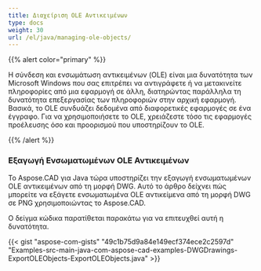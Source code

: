 ```yaml
---
title: Διαχείριση OLE Αντικειμένων
type: docs
weight: 30
url: /el/java/managing-ole-objects/
---
```


{{% alert color="primary" %}} 

Η σύνδεση και ενσωμάτωση αντικειμένων (OLE) είναι μια δυνατότητα των Microsoft Windows που σας επιτρέπει να αντιγράφετε ή να μετακινείτε πληροφορίες από μια εφαρμογή σε άλλη, διατηρώντας παράλληλα τη δυνατότητα επεξεργασίας των πληροφοριών στην αρχική εφαρμογή. Βασικά, το OLE συνδυάζει δεδομένα από διαφορετικές εφαρμογές σε ένα έγγραφο. Για να χρησιμοποιήσετε το OLE, χρειάζεστε τόσο τις εφαρμογές προέλευσης όσο και προορισμού που υποστηρίζουν το OLE.

{{% /alert %}} 
### **Εξαγωγή Ενσωματωμένων OLE Αντικειμένων**
Το Aspose.CAD για Java τώρα υποστηρίζει την εξαγωγή ενσωματωμένων OLE αντικειμένων από τη μορφή DWG. Αυτό το άρθρο δείχνει πώς μπορείτε να εξάγετε ενσωματωμένα OLE αντικείμενα από τη μορφή DWG σε PNG χρησιμοποιώντας το Aspose.CAD.

Ο δείγμα κώδικα παρατίθεται παρακάτω για να επιτευχθεί αυτή η δυνατότητα.

{{< gist "aspose-com-gists" "49c1b75d9a84e149ecf374ece2c2597d" "Examples-src-main-java-com-aspose-cad-examples-DWGDrawings-ExportOLEObjects-ExportOLEObjects.java" >}}
